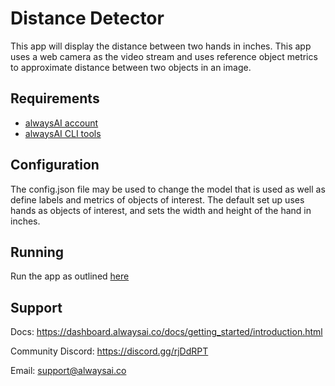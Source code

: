 # Distance Detector
This app will display the distance between two hands in inches. This app uses a web camera as the video stream
and uses reference object metrics to approximate distance between two objects in an image.

## Requirements
- [alwaysAI account](https://alwaysai.co/auth?register=true)
- [alwaysAI CLI tools](https://dashboard.alwaysai.co/docs/getting_started/development_computer_setup.html)

## Configuration
The config.json file may be used to change the model that is used as well as define labels and metrics of objects
of interest. The default set up uses hands as objects of interest, and sets the width and height of the hand in inches.

## Running
Run the app as outlined [here](https://alwaysai.co/blog/building-and-deploying-apps-on-alwaysai)

## Support
Docs: https://dashboard.alwaysai.co/docs/getting_started/introduction.html

Community Discord: https://discord.gg/rjDdRPT

Email: support@alwaysai.co
